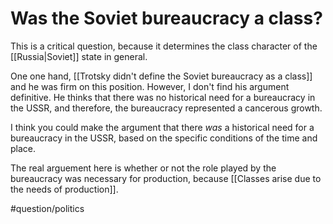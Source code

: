 # Was the Soviet bureaucracy a class?
This is a critical question, because it determines the class character of the [[Russia|Soviet]] state in general. 

One one hand, [[Trotsky didn't define the Soviet bureaucracy as a class]] and he was firm on this position. However, I don't find his argument definitive. He thinks that there was no historical need for a bureaucracy in the USSR, and therefore, the bureaucracy represented a cancerous growth. 

I think you could make the argument that there *was* a historical need for a bureaucracy in the USSR, based on the specific conditions of the time and place. 

The real arguement here is whether or not the role played by the bureaucracy was necessary for production, because [[Classes arise due to the needs of production]]. 

#question/politics 